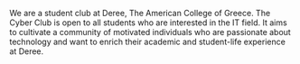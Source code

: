 We are a student club at Deree, The American College of Greece. The Cyber Club is open to all students who are interested in the IT field. It aims to cultivate a community of motivated individuals who are passionate about technology and want to enrich their academic and student-life experience at Deree.
